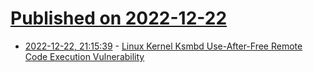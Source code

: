 # [Published on 2022-12-22](index.md)

* [2022-12-22, 21:15:39](https://news.ycombinator.com/item?id=34098804) - [Linux Kernel Ksmbd Use-After-Free Remote Code Execution Vulnerability](https://www.zerodayinitiative.com/advisories/ZDI-22-1690/)
